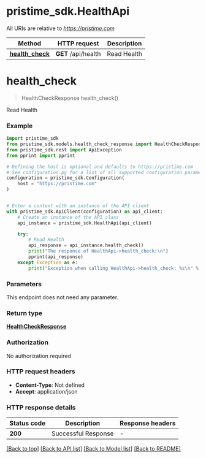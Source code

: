 # pristime_sdk.HealthApi

All URIs are relative to *https://pristime.com*

Method | HTTP request | Description
------------- | ------------- | -------------
[**health_check**](HealthApi.md#health_check) | **GET** /api/health | Read Health


# **health_check**
> HealthCheckResponse health_check()

Read Health

### Example


```python
import pristime_sdk
from pristime_sdk.models.health_check_response import HealthCheckResponse
from pristime_sdk.rest import ApiException
from pprint import pprint

# Defining the host is optional and defaults to https://pristime.com
# See configuration.py for a list of all supported configuration parameters.
configuration = pristime_sdk.Configuration(
    host = "https://pristime.com"
)


# Enter a context with an instance of the API client
with pristime_sdk.ApiClient(configuration) as api_client:
    # Create an instance of the API class
    api_instance = pristime_sdk.HealthApi(api_client)

    try:
        # Read Health
        api_response = api_instance.health_check()
        print("The response of HealthApi->health_check:\n")
        pprint(api_response)
    except Exception as e:
        print("Exception when calling HealthApi->health_check: %s\n" % e)
```



### Parameters

This endpoint does not need any parameter.

### Return type

[**HealthCheckResponse**](HealthCheckResponse.md)

### Authorization

No authorization required

### HTTP request headers

 - **Content-Type**: Not defined
 - **Accept**: application/json

### HTTP response details

| Status code | Description | Response headers |
|-------------|-------------|------------------|
**200** | Successful Response |  -  |

[[Back to top]](#) [[Back to API list]](../README.md#documentation-for-api-endpoints) [[Back to Model list]](../README.md#documentation-for-models) [[Back to README]](../README.md)

